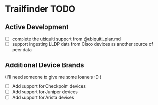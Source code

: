 # Trailfinder TODO

## Active Development

- [ ] complete the ubiquiti support from @ubiquiti_plan.md
- [ ] support ingesting LLDP data from Cisco devices as another source of peer data

## Additional Device Brands

(I'll need someone to give me some loaners :D )

- [ ] Add support for Checkpoint devices
- [ ] Add support for Juniper devices
- [ ] Add support for Arista devices
